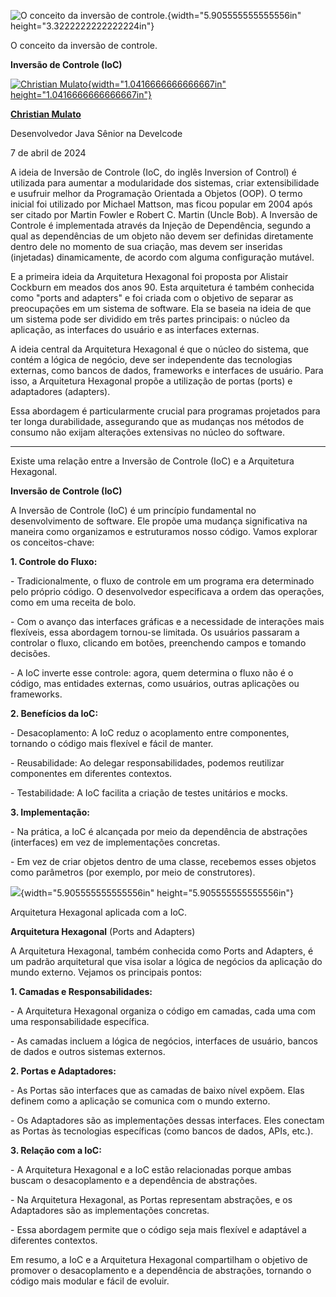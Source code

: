![O conceito da inversão de controle.](c:\dev\personal_articles\md\media/media/image1.png){width="5.905555555555556in" height="3.3222222222222224in"}

O conceito da inversão de controle.

**Inversão de Controle (IoC)**

[![Christian Mulato](c:\dev\personal_articles\md\media/media/image2.jpeg){width="1.0416666666666667in" height="1.0416666666666667in"}](https://www.linkedin.com/in/chmulato/)

[**Christian Mulato**](https://www.linkedin.com/in/chmulato/)

Desenvolvedor Java Sênior na Develcode

7 de abril de 2024

A ideia de Inversão de Controle (IoC, do inglês Inversion of Control) é utilizada para aumentar a modularidade dos sistemas, criar extensibilidade e usufruir melhor da Programação Orientada a Objetos (OOP). O termo inicial foi utilizado por Michael Mattson, mas ficou popular em 2004 após ser citado por Martin Fowler e Robert C. Martin (Uncle Bob). A Inversão de Controle é implementada através da Injeção de Dependência, segundo a qual as dependências de um objeto não devem ser definidas diretamente dentro dele no momento de sua criação, mas devem ser inseridas (injetadas) dinamicamente, de acordo com alguma configuração mutável.

E a primeira ideia da Arquitetura Hexagonal foi proposta por Alistair Cockburn em meados dos anos 90. Esta arquitetura é também conhecida como \"ports and adapters\" e foi criada com o objetivo de separar as preocupações em um sistema de software. Ela se baseia na ideia de que um sistema pode ser dividido em três partes principais: o núcleo da aplicação, as interfaces do usuário e as interfaces externas.

A ideia central da Arquitetura Hexagonal é que o núcleo do sistema, que contém a lógica de negócio, deve ser independente das tecnologias externas, como bancos de dados, frameworks e interfaces de usuário. Para isso, a Arquitetura Hexagonal propõe a utilização de portas (ports) e adaptadores (adapters).

Essa abordagem é particularmente crucial para programas projetados para ter longa durabilidade, assegurando que as mudanças nos métodos de consumo não exijam alterações extensivas no núcleo do software.

------------------------------------------------------------------------

Existe uma relação entre a Inversão de Controle (IoC) e a Arquitetura Hexagonal.

**Inversão de Controle (IoC)**

A Inversão de Controle (IoC) é um princípio fundamental no desenvolvimento de software. Ele propõe uma mudança significativa na maneira como organizamos e estruturamos nosso código. Vamos explorar os conceitos-chave:

**1. Controle do Fluxo:**

\- Tradicionalmente, o fluxo de controle em um programa era determinado pelo próprio código. O desenvolvedor especificava a ordem das operações, como em uma receita de bolo.

\- Com o avanço das interfaces gráficas e a necessidade de interações mais flexíveis, essa abordagem tornou-se limitada. Os usuários passaram a controlar o fluxo, clicando em botões, preenchendo campos e tomando decisões.

\- A IoC inverte esse controle: agora, quem determina o fluxo não é o código, mas entidades externas, como usuários, outras aplicações ou frameworks.

**2. Benefícios da IoC:**

\- Desacoplamento: A IoC reduz o acoplamento entre componentes, tornando o código mais flexível e fácil de manter.

\- Reusabilidade: Ao delegar responsabilidades, podemos reutilizar componentes em diferentes contextos.

\- Testabilidade: A IoC facilita a criação de testes unitários e mocks.

**3. Implementação:**

\- Na prática, a IoC é alcançada por meio da dependência de abstrações (interfaces) em vez de implementações concretas.

\- Em vez de criar objetos dentro de uma classe, recebemos esses objetos como parâmetros (por exemplo, por meio de construtores).

![](c:\dev\personal_articles\md\media/media/image3.jpeg){width="5.905555555555556in" height="5.905555555555556in"}

Arquitetura Hexagonal aplicada com a IoC.

**Arquitetura Hexagonal** (Ports and Adapters)

A Arquitetura Hexagonal, também conhecida como Ports and Adapters, é um padrão arquitetural que visa isolar a lógica de negócios da aplicação do mundo externo. Vejamos os principais pontos:

**1. Camadas e Responsabilidades:**

\- A Arquitetura Hexagonal organiza o código em camadas, cada uma com uma responsabilidade específica.

\- As camadas incluem a lógica de negócios, interfaces de usuário, bancos de dados e outros sistemas externos.

**2. Portas e Adaptadores:**

\- As Portas são interfaces que as camadas de baixo nível expõem. Elas definem como a aplicação se comunica com o mundo externo.

\- Os Adaptadores são as implementações dessas interfaces. Eles conectam as Portas às tecnologias específicas (como bancos de dados, APIs, etc.).

**3. Relação com a IoC:**

\- A Arquitetura Hexagonal e a IoC estão relacionadas porque ambas buscam o desacoplamento e a dependência de abstrações.

\- Na Arquitetura Hexagonal, as Portas representam abstrações, e os Adaptadores são as implementações concretas.

\- Essa abordagem permite que o código seja mais flexível e adaptável a diferentes contextos.

Em resumo, a IoC e a Arquitetura Hexagonal compartilham o objetivo de promover o desacoplamento e a dependência de abstrações, tornando o código mais modular e fácil de evoluir.
